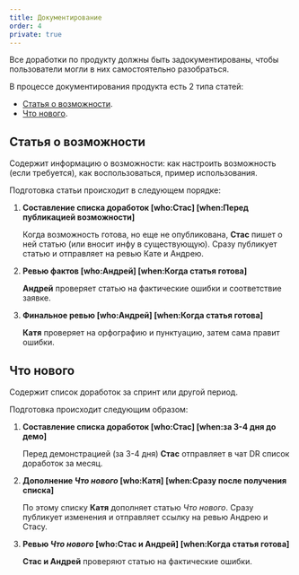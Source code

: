 ```yaml
---
title: Документирование
order: 4
private: true
---
```


Все доработки по продукту должны быть задокументированы, чтобы пользователи могли в них самостоятельно разобраться.

В процессе документирования продукта есть 2 типа статей: 
- [Статья о возможности](#статья-о-возможности).
- [Что нового](#что-нового).

## Статья о возможности
Содержит информацию о возможности: как настроить возможность (если требуется), как воспользоваться, пример использования.

Подготовка статьи происходит в следующем порядке:
1. **Составление списка доработок [who:Стас] [when:Перед публикацией возможности]**

    Когда возможность готова, но еще не опубликована, **Стас** пишет о ней статью (или вносит инфу в существующую). Сразу публикует статью и отправляет на ревью Кате и Андрею.

2. **Ревью фактов [who:Андрей] [when:Когда статья готова]**

    **Андрей** проверяет статью на фактические ошибки и соответствие заявке.

3. **Финальное ревью [who:Андрей] [when:Когда статья готова]**

    **Катя** проверяет на орфографию и пунктуацию, затем сама правит ошибки.

## Что нового
Содержит список доработок за спринт или другой период.

Подготовка происходит следующим образом:
1. **Составление списка доработок [who:Стас] [when:за 3-4 дня до демо]**

    Перед демонстрацией (за 3-4 дня) **Стас** отправляет в чат DR список доработок за месяц. 

2. **Дополнение *Что нового* [who:Катя] [when:Сразу после получения списка]**

    По этому списку **Катя** дополняет статью *Что нового*. Сразу публикует изменения и отправляет ссылку на ревью Андрею и Стасу.

3. **Ревью *Что нового* [who:Стас и Андрей] [when:Когда статья готова]**

    **Стас и Андрей** проверяют статью на фактические ошибки.
